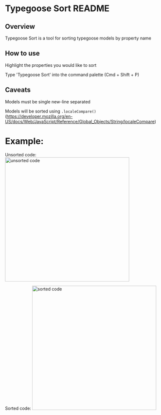 # Typegoose Sort README

## Overview

Typegoose Sort is a tool for sorting typegoose models by property name

## How to use

Highlight the properties you would like to sort

Type 'Typegoose Sort' into the command palette (Cmd + Shift + P)

## Caveats

Models must be single new-line separated

Models will be sorted using `.localeCompare()` (https://developer.mozilla.org/en-US/docs/Web/JavaScript/Reference/Global_Objects/String/localeCompare)

# Example:

Unsorted code:
<img width="408" alt="unsorted code" src="https://github.com/user-attachments/assets/40cd170b-70ca-4e07-89f9-7b8a27b6e224">

Sorted code:
<img width="408" alt="sorted code" src="https://github.com/user-attachments/assets/15cb6617-cd08-422a-8045-0a9803383237">
